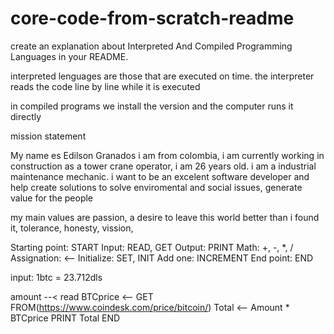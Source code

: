 # core-code-from-scratch-readme

create an explanation about Interpreted And Compiled Programming Languages in your README.

interpreted lenguages are those that are executed on time. the interpreter reads the code line by line while it is executed

in compiled programs we install the version and the computer runs it directly

mission statement

My name es Edilson Granados i am from colombia, i am currently working in construction as a tower crane operator, i am 26 years old. i am a industrial maintenance mechanic.
i want to be an excelent software developer and help create solutions to solve enviromental and social issues, generate value for the people 
 
my main values are passion, a desire to leave this world better than i found it, tolerance, honesty, vission, 


  Starting point: START
  Input: READ, GET
  Output: PRINT
  Math: +, -, *, /
  Assignation: <--
  Initialize: SET, INIT
  Add one: INCREMENT
  End point: END

input: 1btc = 23.712dls


amount --< read
BTCprice <-- GET FROM(https://www.coindesk.com/price/bitcoin/)
Total <-- Amount * BTCprice
PRINT Total
END
